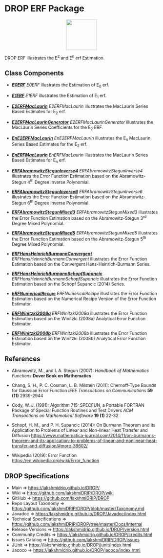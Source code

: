 # DROP ERF Package

<p align="center"><img src="https://github.com/lakshmiDRIP/DROP/blob/master/DRIP_Logo.gif?raw=true" width="100"></p>

DROP ERF illustrates the E<sup>2</sup> and E<sup>n</sup> erf Estimation.


## Class Components

 * [***E0ERF***](https://github.com/lakshmiDRIP/DROP/tree/master/src/main/java/org/drip/sample/erf/E0ERF.java)
 <i>E0ERF</i> illustrates the Estimation of E<sub>0</sub> erf.

 * [***E1ERF***](https://github.com/lakshmiDRIP/DROP/tree/master/src/main/java/org/drip/sample/erf/E1ERF.java)
 <i>E1ERF</i> illustrates the Estimation of E<sub>1</sub> erf.

 * [***E2ERFMacLaurin***](https://github.com/lakshmiDRIP/DROP/tree/master/src/main/java/org/drip/sample/erf/E2ERFMacLaurin.java)
 <i>E2ERFMacLaurin</i> illustrates the MacLaurin Series Based Estimates for E<sub>2</sub> erf.

 * [***E2ERFMacLaurinGenerator***](https://github.com/lakshmiDRIP/DROP/tree/master/src/main/java/org/drip/sample/erf/E2ERFMacLaurinGenerator.java)
 <i>E2ERFMacLaurinGenerator</i> illustrates the MacLaurin Series Coefficients for the E<sub>2</sub> ERF.

 * [***EnE2ERFMacLaurin***](https://github.com/lakshmiDRIP/DROP/tree/master/src/main/java/org/drip/sample/erf/EnE2ERFMacLaurin.java)
 <i>EnE2ERFMacLaurin</i> illustrates the E<sub>n</sub> MacLaurin Series Based Estimates for the E<sub>2</sub> erf.

 * [***EnERFMacLaurin***](https://github.com/lakshmiDRIP/DROP/tree/master/src/main/java/org/drip/sample/erf/EnERFMacLaurin.java)
 <i>EnERFMacLaurin</i> illustrates the MacLaurin Series Based Estimates for E<sub>n</sub> erf.

 * [***ERFAbramowitzStegunInverse4***](https://github.com/lakshmiDRIP/DROP/tree/master/src/main/java/org/drip/sample/erf/ERFAbramowitzStegunInverse4.java)
 <i>ERFAbramowitzStegunInverse4</i> illustrates the Error Function Estimation based on the Abramowitz-Stegun 4<sup>th</sup> Degree Inverse Polynomial.

 * [***ERFAbramowitzStegunInverse6***](https://github.com/lakshmiDRIP/DROP/tree/master/src/main/java/org/drip/sample/erf/ERFAbramowitzStegunInverse6.java)
 <i>ERFAbramowitzStegunInverse6</i> illustrates the Error Function Estimation based on the Abramowitz-Stegun 6<sup>th</sup> Degree Inverse Polynomial.

 * [***ERFAbramowitzStegunMixed3***](https://github.com/lakshmiDRIP/DROP/tree/master/src/main/java/org/drip/sample/erf/ERFAbramowitzStegunMixed3.java)
 <i>ERFAbramowitzStegunMixed3</i> illustrates the Error Function Estimation based on the Abramowitz-Stegun 3<sup>rd</sup> Degree Mixed Polynomial.

 * [***ERFAbramowitzStegunMixed5***](https://github.com/lakshmiDRIP/DROP/tree/master/src/main/java/org/drip/sample/erf/ERFAbramowitzStegunMixed5.java)
 <i>ERFAbramowitzStegunMixed5</i> illustrates the Error Function Estimation based on the Abramowitz-Stegun 5<sup>th</sup> Degree Mixed Polynomial.

 * [***ERFHansHeinrichBurmannConvergent***](https://github.com/lakshmiDRIP/DROP/tree/master/src/main/java/org/drip/sample/erf/ERFHansHeinrichBurmannConvergent.java)
 <i>ERFHansHeinrichBurmannConvergent</i> illustrates the Error Function Estimation based on the Convergent Hans-Heinrich-Burmann Series.

 * [***ERFHansHeinrichBurmannSchopfSupancic***](https://github.com/lakshmiDRIP/DROP/tree/master/src/main/java/org/drip/sample/erf/ERFHansHeinrichBurmannSchopfSupancic.java)
 <i>ERFHansHeinrichBurmannSchopfSupancic</i> illustrates the Error Function Estimation based on the Schopf Supancic (2014) Series.

 * [***ERFNumericalRecipe***](https://github.com/lakshmiDRIP/DROP/tree/master/src/main/java/org/drip/sample/erf/ERFNumericalRecipe.java)
 <i>ERFNumericalRecipe</i> illustrates the Error Function Estimation based on the Numerical Recipe Version of the Error Function Estimator.

 * [***ERFWinitzki2008a***](https://github.com/lakshmiDRIP/DROP/tree/master/src/main/java/org/drip/sample/erf/ERFWinitzki2008a.java)
 <i>ERFWinitzki2008a</i> illustrates the Error Function Estimation based on the Winitzki (2008a) Analytical Error Function Estimator.

 * [***ERFWinitzki2008b***](https://github.com/lakshmiDRIP/DROP/tree/master/src/main/java/org/drip/sample/erf/ERFWinitzki2008b.java)
 <i>ERFWinitzki2008b</i> illustrates the Error Function Estimation based on the Winitzki (2008b) Analytical Error Function Estimator.


## References

 * Abramowitz, M., and I. A. Stegun (2007): <i>Handbook of Mathematics Functions</i> <b>Dover Book on Mathematics</b>

 * Chang, S. H., P. C. Cosman, L. B. Milstein (2011): Chernoff-Type Bounds for Gaussian Error Function <i>IEEE Transactions on Communications</i> <b>59 (11)</b> 2939-2944

 * Cody, W. J. (1991): Algorithm 715: SPECFUN, a Portable FORTRAN Package of Special Function Routines and Test Drivers <i>ACM Transactions on Mathematical Software</i> <b>19 (1)</b> 22-32

 * Schopf, H. M., and P. H. Supancic (2014): On Burmann Theorem and its Application to Problems of Linear and Non-linear Heat Transfer and Diffusion https://www.mathematica-journal.com/2014/11/on-burmanns-theorem-and-its-application-to-problems-of-linear-and-nonlinear-heat-transfer-and-diffusion/#more-39602/

 * Wikipedia (2019): Error Function https://en.wikipedia.org/wiki/Error_function


## DROP Specifications

 * Main                     => https://lakshmidrip.github.io/DROP/
 * Wiki                     => https://github.com/lakshmiDRIP/DROP/wiki
 * GitHub                   => https://github.com/lakshmiDRIP/DROP
 * Repo Layout Taxonomy     => https://github.com/lakshmiDRIP/DROP/blob/master/Taxonomy.md
 * Javadoc                  => https://lakshmidrip.github.io/DROP/Javadoc/index.html
 * Technical Specifications => https://github.com/lakshmiDRIP/DROP/tree/master/Docs/Internal
 * Release Versions         => https://lakshmidrip.github.io/DROP/version.html
 * Community Credits        => https://lakshmidrip.github.io/DROP/credits.html
 * Issues Catalog           => https://github.com/lakshmiDRIP/DROP/issues
 * JUnit                    => https://lakshmidrip.github.io/DROP/junit/index.html
 * Jacoco                   => https://lakshmidrip.github.io/DROP/jacoco/index.html
